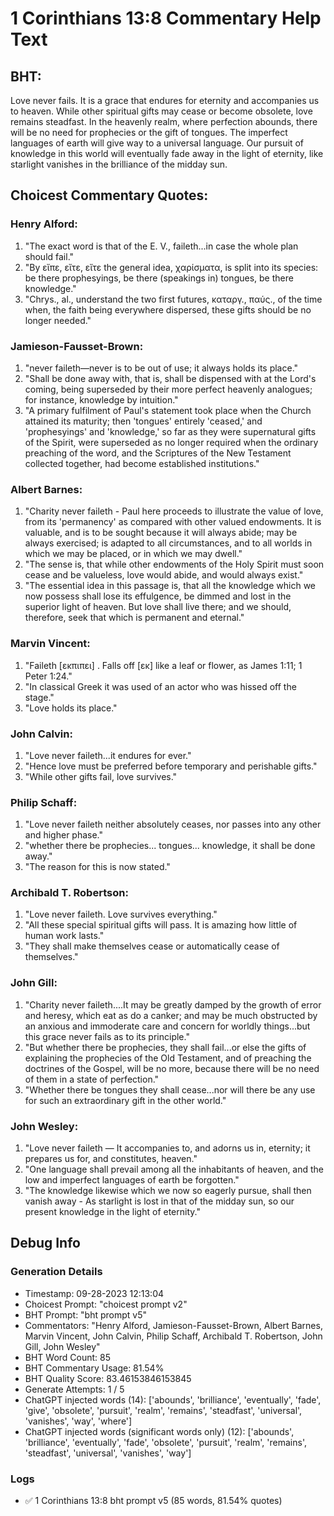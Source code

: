 # 1 Corinthians 13:8 Commentary Help Text

## BHT:
Love never fails. It is a grace that endures for eternity and accompanies us to heaven. While other spiritual gifts may cease or become obsolete, love remains steadfast. In the heavenly realm, where perfection abounds, there will be no need for prophecies or the gift of tongues. The imperfect languages of earth will give way to a universal language. Our pursuit of knowledge in this world will eventually fade away in the light of eternity, like starlight vanishes in the brilliance of the midday sun.

## Choicest Commentary Quotes:
### Henry Alford:
1. "The exact word is that of the E. V., faileth...in case the whole plan should fail." 
2. "By  εἴπε, εἴτε, εἴτε the general idea, χαρίσματα, is split into its species: be there prophesyings, be there (speakings in) tongues, be there knowledge."
3. "Chrys., al., understand the two first futures, καταργ., παύς., of the time when, the faith being everywhere dispersed, these gifts should be no longer needed."

### Jamieson-Fausset-Brown:
1. "never faileth—never is to be out of use; it always holds its place."
2. "Shall be done away with, that is, shall be dispensed with at the Lord's coming, being superseded by their more perfect heavenly analogues; for instance, knowledge by intuition."
3. "A primary fulfilment of Paul's statement took place when the Church attained its maturity; then 'tongues' entirely 'ceased,' and 'prophesyings' and 'knowledge,' so far as they were supernatural gifts of the Spirit, were superseded as no longer required when the ordinary preaching of the word, and the Scriptures of the New Testament collected together, had become established institutions."

### Albert Barnes:
1. "Charity never faileth - Paul here proceeds to illustrate the value of love, from its 'permanency' as compared with other valued endowments. It is valuable, and is to be sought because it will always abide; may be always exercised; is adapted to all circumstances, and to all worlds in which we may be placed, or in which we may dwell."
2. "The sense is, that while other endowments of the Holy Spirit must soon cease and be valueless, love would abide, and would always exist."
3. "The essential idea in this passage is, that all the knowledge which we now possess shall lose its effulgence, be dimmed and lost in the superior light of heaven. But love shall live there; and we should, therefore, seek that which is permanent and eternal."

### Marvin Vincent:
1. "Faileth [εκπιπει] . Falls off [εκ] like a leaf or flower, as James 1:11; 1 Peter 1:24."
2. "In classical Greek it was used of an actor who was hissed off the stage."
3. "Love holds its place."

### John Calvin:
1. "Love never faileth...it endures for ever."
2. "Hence love must be preferred before temporary and perishable gifts."
3. "While other gifts fail, love survives."

### Philip Schaff:
1. "Love never faileth neither absolutely ceases, nor passes into any other and higher phase."
2. "whether there be prophecies... tongues... knowledge, it shall be done away."
3. "The reason for this is now stated."

### Archibald T. Robertson:
1. "Love never faileth. Love survives everything."
2. "All these special spiritual gifts will pass. It is amazing how little of human work lasts."
3. "They shall make themselves cease or automatically cease of themselves."

### John Gill:
1. "Charity never faileth....It may be greatly damped by the growth of error and heresy, which eat as do a canker; and may be much obstructed by an anxious and immoderate care and concern for worldly things...but this grace never fails as to its principle."
2. "But whether there be prophecies, they shall fail...or else the gifts of explaining the prophecies of the Old Testament, and of preaching the doctrines of the Gospel, will be no more, because there will be no need of them in a state of perfection."
3. "Whether there be tongues they shall cease...nor will there be any use for such an extraordinary gift in the other world."


### John Wesley:
1. "Love never faileth — It accompanies to, and adorns us in, eternity; it prepares us for, and constitutes, heaven."
2. "One language shall prevail among all the inhabitants of heaven, and the low and imperfect languages of earth be forgotten."
3. "The knowledge likewise which we now so eagerly pursue, shall then vanish away - As starlight is lost in that of the midday sun, so our present knowledge in the light of eternity."


## Debug Info
### Generation Details
- Timestamp: 09-28-2023 12:13:04
- Choicest Prompt: "choicest prompt v2"
- BHT Prompt: "bht prompt v5"
- Commentators: "Henry Alford, Jamieson-Fausset-Brown, Albert Barnes, Marvin Vincent, John Calvin, Philip Schaff, Archibald T. Robertson, John Gill, John Wesley"
- BHT Word Count: 85
- BHT Commentary Usage: 81.54%
- BHT Quality Score: 83.46153846153845
- Generate Attempts: 1 / 5
- ChatGPT injected words (14):
	['abounds', 'brilliance', 'eventually', 'fade', 'give', 'obsolete', 'pursuit', 'realm', 'remains', 'steadfast', 'universal', 'vanishes', 'way', 'where']
- ChatGPT injected words (significant words only) (12):
	['abounds', 'brilliance', 'eventually', 'fade', 'obsolete', 'pursuit', 'realm', 'remains', 'steadfast', 'universal', 'vanishes', 'way']

### Logs
- ✅ 1 Corinthians 13:8 bht prompt v5 (85 words, 81.54% quotes)